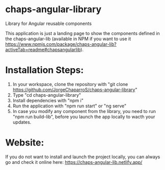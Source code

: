 # chaps-angular-library
Library for Angular reusable components 

This application is just a landing page to show the components defined in the chaps-angular-lib (available in NPM if you want to use it https://www.npmjs.com/package/chaps-angular-lib?activeTab=readme#chapsangularlib). 

# Installation Steps: 
1. In your workspace, clone the repository with "git clone https://github.com/JorgeChaparroS/chaps-angular-library"
2. Type "cd chaps-angular-library"
3. Install dependencies with "npm i"
4. Run the application with "npm run start" or "ng serve"
5. In case you modify any component from the library, you need to run "npm run build-lib", before you launch the app locally to wacth your updates.

# Website: 
If you do not want to install and launch the project locally, you can always go and check it online here: https://chaps-angular-lib.netlify.app/